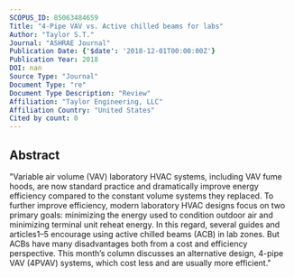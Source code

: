 ```yaml
---
SCOPUS_ID: 85063484659
Title: "4-Pipe VAV vs. Active chilled beams for labs"
Author: "Taylor S.T."
Journal: "ASHRAE Journal"
Publication Date: {'$date': '2018-12-01T00:00:00Z'}
Publication Year: 2018
DOI: nan
Source Type: "Journal"
Document Type: "re"
Document Type Description: "Review"
Affiliation: "Taylor Engineering, LLC"
Affiliation Country: "United States"
Cited by count: 0
---
```


## Abstract
"Variable air volume (VAV) laboratory HVAC systems, including VAV fume hoods, are now standard practice and dramatically improve energy efficiency compared to the constant volume systems they replaced. To further improve efficiency, modern laboratory HVAC designs focus on two primary goals: minimizing the energy used to condition outdoor air and minimizing terminal unit reheat energy. In this regard, several guides and articles1–5 encourage using active chilled beams (ACB) in lab zones. But ACBs have many disadvantages both from a cost and efficiency perspective. This month’s column discusses an alternative design, 4-pipe VAV (4PVAV) systems, which cost less and are usually more efficient."
